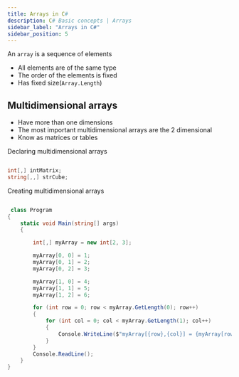 ```yaml
---
title: Arrays in C#
description: C# Basic concepts | Arrays
sidebar_label: "Arrays in C#"
sidebar_position: 5
---
```


An `array` is a sequence of elements

- All elements are of the same type
- The order of the elements is fixed
- Has fixed size(`Array.Length`)

## Multidimensional arrays

- Have more than one dimensions
- The most important multidimensional arrays are the 2 dimensional
- Know as matrices or tables

Declaring multidimensional arrays

```csharp

int[,] intMatrix;
string[,,] strCube;

```

Creating multidimensional arrays

```csharp

 class Program
{
    static void Main(string[] args)
    {

        int[,] myArray = new int[2, 3];

        myArray[0, 0] = 1;
        myArray[0, 1] = 2;
        myArray[0, 2] = 3;

        myArray[1, 0] = 4;
        myArray[1, 1] = 5;
        myArray[1, 2] = 6;

        for (int row = 0; row < myArray.GetLength(0); row++)
        {
            for (int col = 0; col < myArray.GetLength(1); col++)
            {
                Console.WriteLine($"myArray[{row},{col}] = {myArray[row, col]}");
            }
        }
        Console.ReadLine();
    }
}

```
